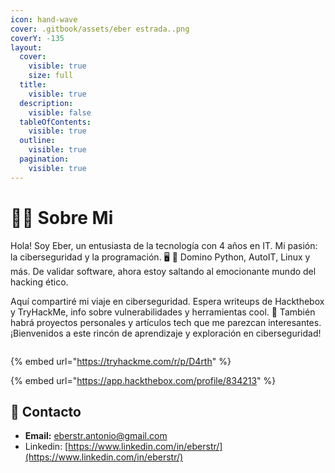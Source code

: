 ```yaml
---
icon: hand-wave
cover: .gitbook/assets/eber estrada..png
coverY: -135
layout:
  cover:
    visible: true
    size: full
  title:
    visible: true
  description:
    visible: false
  tableOfContents:
    visible: true
  outline:
    visible: true
  pagination:
    visible: true
---
```


# 👨‍💻 Sobre Mi

Hola! Soy Eber, un entusiasta de la tecnología con 4 años en IT. Mi pasión: la ciberseguridad y la programación. 🖥️ 🔐 Domino Python, AutoIT, Linux y más. De validar software, ahora estoy saltando al emocionante mundo del hacking ético.

Aquí compartiré mi viaje en ciberseguridad. Espera writeups de Hackthebox y TryHackMe, info sobre vulnerabilidades y herramientas cool. 🚀 También habrá proyectos personales y artículos tech que me parezcan interesantes. ¡Bienvenidos a este rincón de aprendizaje y exploración en ciberseguridad!



<figure><img src="https://api.accredible.com/v1/frontend/credential_website_embed_image/badge/126261233" alt=""><figcaption></figcaption></figure>



{% embed url="https://tryhackme.com/r/p/D4rth" %}

{% embed url="https://app.hackthebox.com/profile/834213" %}

## :e-mail: Contacto

* **Email:** eberstr.antonio@gmail.com
* Linkedin: [https://www.linkedin.com/in/eberstr/](https://www.linkedin.com/in/eberstr/)
